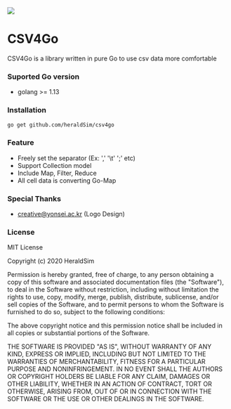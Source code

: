 <img src="https://i.imgur.com/18I2oHR.jpg">

# CSV4Go

CSV4Go is a library written in pure Go to use csv data more comfortable

### Suported Go version
- golang >= 1.13

### Installation

```bash
go get github.com/heraldSim/csv4go
```

### Feature

- Freely set the separator (Ex: ',' '\t' ';' etc) 
- Support Collection model
- Include Map, Filter, Reduce
- All cell data is converting Go-Map


### Special Thanks
- creative@yonsei.ac.kr (Logo Design)

### License
MIT License

Copyright (c) 2020 HeraldSim

Permission is hereby granted, free of charge, to any person obtaining a copy
of this software and associated documentation files (the "Software"), to deal
in the Software without restriction, including without limitation the rights
to use, copy, modify, merge, publish, distribute, sublicense, and/or sell
copies of the Software, and to permit persons to whom the Software is
furnished to do so, subject to the following conditions:

The above copyright notice and this permission notice shall be included in all
copies or substantial portions of the Software.

THE SOFTWARE IS PROVIDED "AS IS", WITHOUT WARRANTY OF ANY KIND, EXPRESS OR
IMPLIED, INCLUDING BUT NOT LIMITED TO THE WARRANTIES OF MERCHANTABILITY,
FITNESS FOR A PARTICULAR PURPOSE AND NONINFRINGEMENT. IN NO EVENT SHALL THE
AUTHORS OR COPYRIGHT HOLDERS BE LIABLE FOR ANY CLAIM, DAMAGES OR OTHER
LIABILITY, WHETHER IN AN ACTION OF CONTRACT, TORT OR OTHERWISE, ARISING FROM,
OUT OF OR IN CONNECTION WITH THE SOFTWARE OR THE USE OR OTHER DEALINGS IN THE
SOFTWARE.